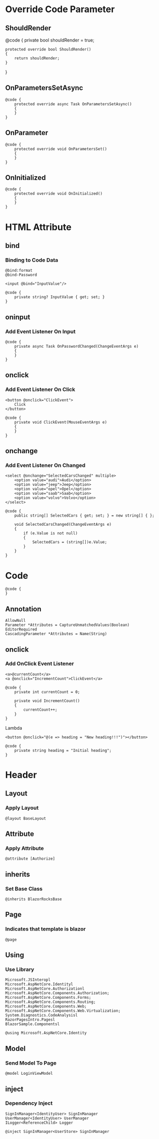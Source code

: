 # Override Code Parameter

## ShouldRender

@code {
    private bool shouldRender = true;
    
    protected override bool ShouldRender()
    {
        return shouldRender;
    }
}


## OnParametersSetAsync

```
@code {
    protected override async Task OnParametersSetAsync()
    {
    }
}
```

## OnParameter

```
@code {
    protected override void OnParametersSet()
    {
    }
}
```

## OnInitialized

```
@code {
    protected override void OnInitialized()
    {
    }
}
```




# HTML Attribute

## bind

### Binding to Code Data

```
@bind:format
@bind-Password
```

```
<input @bind="InputValue"/>

@code {
    private string? InputValue { get; set; }
}
```

## oninput

### Add Event Listener On Input

```
@code {
    private async Task OnPasswordChanged(ChangeEventArgs e)
    {
    }
}
```

## onclick

### Add Event Listener On Click

```
<button @onclick="ClickEvent">
    Click
</button>

@code {
    private void ClickEvent(MouseEventArgs e)
    {
    }
}
```

## onchange

### Add Event Listener On Changed

```
<select @onchange="SelectedCarsChanged" multiple>
    <option value="audi">Audi</option>
    <option value="jeep">Jeep</option>
    <option value="opel">Opel</option>
    <option value="saab">Saab</option>
    <option value="volvo">Volvo</option>
</select>

@code {
    public string[] SelectedCars { get; set; } = new string[] { };

    void SelectedCarsChanged(ChangeEventArgs e)
    {
        if (e.Value is not null)
        {
            SelectedCars = (string[])e.Value;
        }
    }
}
```






# Code

```
@code {
}
```

## Annotation

```
AllowNull
Parameter *Attributes = CaptureUnmatchedValues(Boolean)
EditorRequired
CascadingParameter *Attributes = Name(String)
```

## onclick

### Add OnClick Event Listener

```
<a>@currentCount</a>
<a @onclick="IncrementCount">ClickEvent</a>

@code {
    private int currentCount = 0;

    private void IncrementCount()
    {
        currentCount++;
    }
}
```

Lambda

```
<button @onclick="@(e => heading = "New heading!!!")"></button>

@code {
    private string heading = "Initial heading";
}
```


# Header

## Layout

### Apply Layout

```
@layout BaseLayout
```

## Attribute

### Apply Attribute

```
@attribute [Authorize]
```

## inherits

### Set Base Class

```
@inherits BlazorRocksBase
```

## Page

### Indicates that template is blazor

```
@page
```

## Using

### Use Library

```
Microsoft.JSInteropl
Microsoft.AspNetCore.Identityl
Microsoft.AspNetCore.Authorizationl
Microsoft.AspNetCore.Components.Authorization;
Microsoft.AspNetCore.Components.Forms;
Microsoft.AspNetCore.Components.Routing;
Microsoft.AspNetCore.Components.Web;
Microsoft.AspNetCore.Components.Web.Virtualization;
System.Diagnostics.CodeAnalysisl
RazorPagesIntro.Pagesl
BlazorSample.Componentsl
```

```
@using Microsoft.AspNetCore.Identity
```

## Model

### Send Model To Page

```
@model LoginViewModel
```

## inject

### Dependency Inject

```
SignInManager<IdentityUser> SignInManager
UserManager<IdentityUser> UserManager
ILogger<ReferenceChild> Logger
```

```
@inject SignInManager<UserStore> SignInManager
```
